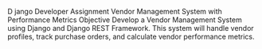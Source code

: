 D jango Developer Assignment
Vendor Management System with Performance Metrics
Objective
Develop a Vendor Management System using Django and Django REST Framework. This
system will handle vendor profiles, track purchase orders, and calculate vendor performance
metrics.
